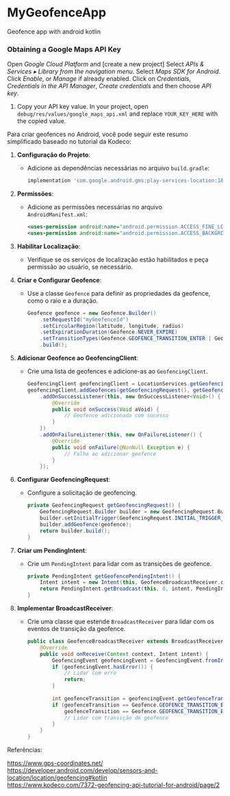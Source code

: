 # MyGeofenceApp
Geofence app with android kotlin
### Obtaining a Google Maps API Key
Open _Google Cloud Platform_ and [create a new project]
Select _APIs & Services ▸ Library from the navigation menu_.
Select _Maps SDK for Android_.  
Click _Enable_, or _Manage_ if already enabled.
Click on _Credentials_, _Credentials in the API Manager_, _Create credentials_ and then choose _API key_.
1.  Copy your API key value. In your project, open  `debug/res/values/google_maps_api.xml`  and replace  `YOUR_KEY_HERE`  with the copied value.


Para criar geofences no Android, você pode seguir este resumo simplificado baseado no tutorial da Kodeco:

1. **Configuração do Projeto**:
    - Adicione as dependências necessárias no arquivo `build.gradle`:
      ```gradle
      implementation 'com.google.android.gms:play-services-location:18.0.0'
      ```

2. **Permissões**:
    - Adicione as permissões necessárias no arquivo `AndroidManifest.xml`:
      ```xml
      <uses-permission android:name="android.permission.ACCESS_FINE_LOCATION" />
      <uses-permission android:name="android.permission.ACCESS_BACKGROUND_LOCATION" />
      ```

3. **Habilitar Localização**:
    - Verifique se os serviços de localização estão habilitados e peça permissão ao usuário, se necessário.

4. **Criar e Configurar Geofence**:
    - Use a classe `Geofence` para definir as propriedades da geofence, como o raio e a duração.
      ```java
      Geofence geofence = new Geofence.Builder()
          .setRequestId("myGeofenceId")
          .setCircularRegion(latitude, longitude, radius)
          .setExpirationDuration(Geofence.NEVER_EXPIRE)
          .setTransitionTypes(Geofence.GEOFENCE_TRANSITION_ENTER | Geofence.GEOFENCE_TRANSITION_EXIT)
          .build();
      ```

5. **Adicionar Geofence ao GeofencingClient**:
    - Crie uma lista de geofences e adicione-as ao `GeofencingClient`.
      ```java
      GeofencingClient geofencingClient = LocationServices.getGeofencingClient(this);
      geofencingClient.addGeofences(getGeofencingRequest(), getGeofencePendingIntent())
          .addOnSuccessListener(this, new OnSuccessListener<Void>() {
              @Override
              public void onSuccess(Void aVoid) {
                  // Geofence adicionada com sucesso
              }
          })
          .addOnFailureListener(this, new OnFailureListener() {
              @Override
              public void onFailure(@NonNull Exception e) {
                  // Falha ao adicionar geofence
              }
          });
      ```

6. **Configurar GeofencingRequest**:
    - Configure a solicitação de geofencing.
      ```java
      private GeofencingRequest getGeofencingRequest() {
          GeofencingRequest.Builder builder = new GeofencingRequest.Builder();
          builder.setInitialTrigger(GeofencingRequest.INITIAL_TRIGGER_ENTER);
          builder.addGeofence(geofence);
          return builder.build();
      }
      ```

7. **Criar um PendingIntent**:
    - Crie um `PendingIntent` para lidar com as transições de geofence.
      ```java
      private PendingIntent getGeofencePendingIntent() {
          Intent intent = new Intent(this, GeofenceBroadcastReceiver.class);
          return PendingIntent.getBroadcast(this, 0, intent, PendingIntent.FLAG_UPDATE_CURRENT);
      }
      ```

8. **Implementar BroadcastReceiver**:
    - Crie uma classe que estende `BroadcastReceiver` para lidar com os eventos de transição da geofence.
      ```java
      public class GeofenceBroadcastReceiver extends BroadcastReceiver {
          @Override
          public void onReceive(Context context, Intent intent) {
              GeofencingEvent geofencingEvent = GeofencingEvent.fromIntent(intent);
              if (geofencingEvent.hasError()) {
                  // Lidar com erro
                  return;
              }
 
              int geofenceTransition = geofencingEvent.getGeofenceTransition();
              if (geofenceTransition == Geofence.GEOFENCE_TRANSITION_ENTER ||
                  geofenceTransition == Geofence.GEOFENCE_TRANSITION_EXIT) {
                  // Lidar com transição de geofence
              }
          }
      }
      ```


Referências:

https://www.gps-coordinates.net/  
https://developer.android.com/develop/sensors-and-location/location/geofencing#kotlin  
https://www.kodeco.com/7372-geofencing-api-tutorial-for-android/page/2